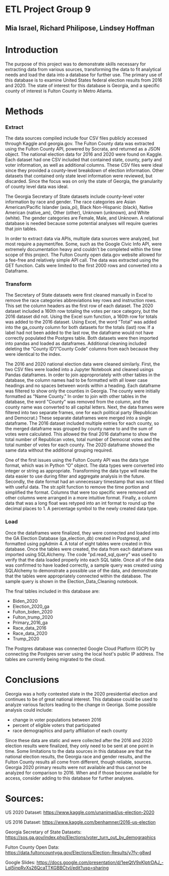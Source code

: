 # ETL Project Group 9
## Mia Israel, Richard Philipose, Lindsey Hoffman

# Introduction
The purpose of this project was to demonstrate skills necessary for extracting data from various sources, transforming the data to fit analytical needs and load the data into a database for further use.  The primary use of this database is to examine United States federal election results from 2016 and 2020. The state of interest for this database is Georgia, and a specific county of interest is Fulton County in Metro Atlanta. 

# Methods

### Extract

The data sources compiled include four CSV files publicly accessed through Kaggle and georgia.gov. The Fulton County data was extracted using the Fulton County API, powered by Socrata, and returned as a JSON object. The national election data for 2016 and 2020 were found on Kaggle.  Each dataset had one CSV included that contained state, county, party and voter information, as well as additional columns.  These CSV files were ideal since they provided a county-level breakdown of election information. Other datasets that contained only state level information were reviewed, but discarded.  Since the focus was on only the state of Georgia, the granularity of county level data was ideal.

The Georgia Secretary of State datasets include county-level voter information by race and gender. The race categories are Asian American/Pacific Islander (asia_pi), Black Non-Hispanic (black), Native American (native_am), Other (other), Unknown (unknown), and White (white). The gender categories are Female, Male, and Unknown. A relational database is needed because some potential analyses will require queries that join tables. 

In order to extract data via APIs, multiple data sources were analyzed, but most require a payment/fee.  Some, such as the Google Civic Info API, were extremely documentation heavy and couldn't be completed within the time scope of this project. The Fulton County open data.gov website allowed for a fee-free and relatively simple API call.  The data was extracted using the GET function. Calls were limited to the first 2000 rows and converted into a Dataframe.

### Transform

The Secretary of State datasets were first cleaned manually in Excel to remove the race categories abbreviations key rows and instruction rows. This set the column headers as the first row of each dataset. The 2020 dataset included a 160th row totaling the votes per race category, but the 2016 dataset did not. Using the Excel sum function, a 160th row for totals was added to the 2016 dataset. Using Excel, the word "Total" was added into the ga_county column for both datasets for the totals (last) row.  If a label had not been added to the last row, the dataframe would not have correctly populated the Postgres table. Both datasets were then imported into pandas and loaded as dataframes. Additional cleaning included deleting the “County ID”/”County Code” columns from each because they were identical to the index.

The 2016 and 2020 national election data were cleaned similarly.  First, the two CSV files were loaded into a Jupyter Notebook and cleaned usings Pandas dataframes.  In order to join approproriately with other tables in the database, the column names had to be formatted with all lower case headings and no spaces between words within a heading.  Each dataframe was filtered to show only the counties in Georgia.  The county were initially formatted as "Name County."  In order to join with other tables in the database, the word "County" was removed from the column, and the county name was converted to all capital letters.  Next, the data frames were filtered into two separate frames, one for each political party (Republican and Democrat.)  These separate dataframes were merged into a single dataframe.  The 2016 dataset included multiple entries for each county, so the merged dataframe was grouped by county name to and the sum of votes were calculated.  This allowed the final 2016 dataframe to show the total number of Republican votes, total number of Democrat votes and the total number of votes for each county.  The 2020 dataframe showed the same data without the additional grouping required.

One of the first issues using the Fulton County API was the data type format, which was in Python “O” object. The data types were converted into integer or string as appropriate. Transforming the data type will make the data easier to use during filter and aggregate analysis in the future. Secondly, the date format had an unnecessary timestamp that was not filled with useful data. The str.split function to remove the time portion and simplified the format. Columns that were too specific were removed and other columns were arranged in a more intuitive format. Finally, a column data that was a long float was retyped into an int format to round up the decimal places to 1. A percentage symbol to the newly created data type. 


### Load

Once the dataframes were finalized, they were connected and loaded into the GA Election Database (ga_election_db) created in Postgresql, and formatted using pgAdmin 4. A total of eight tables were created in this database. Once the tables were created, the data from each dataframe was imported using SQLAlchemy.  The code "pd.read_sql_query" was used to verify that the data loaded properly into each SQL table.  Once all of the data was confirmed to have loaded correctly, a sample query was created using SQLAlchemy to demonstrate a possible use of the data, and demonstrate that the tables were appropriately connected within the database.  The sample query is shown in the Election_Data_Cleaning notebook.

The final tables included in this database are:

* Biden_2020
* Election_2020_ga
* Fulton_biden_2020
* Fulton_trump_2020
* Primary_2016_ga
* Race_data_2016
* Race_data_2020
* Trump_2020

The Postgres database was connected Google Cloud Platform (GCP) by connecting the Postgres server using the local host's public IP address. The tables are currently being migrated to the cloud.

# Conclusions

Georgia was a hotly contested state in the 2020 presidential election and continues to be of great national interest.  This database could be used to analyze various factors leading to the change in Georiga.  Some possible analysis could include:

* change in voter populations between 2016
* percent of eligible voters that participated
* race demographics and party affiliation of each county

Since these data are static and were collected after the 2016 and 2020 election results were finalized, they only need to be sent at one point in time. Some limitations to the data sources in this database are that the national election results, the Georgia race and gender results, and the Fulton County results all come from different, though reliable, sources. Georgia 2020 primary results were not available and thus cannot be analyzed for comparison to 2016. When and if those become available for access, consider adding to this database for further analyses. 



# Sources:

US 2020 Dataset: https://www.kaggle.com/unanimad/us-election-2020

US 2016 Dataset: https://www.kaggle.com/benhamner/2016-us-election

Georgia Secretary of State Datasets: https://sos.ga.gov/index.php/Elections/voter_turn_out_by_demographics

Fulton County Open Data: https://data.fultoncountyga.gov/Elections/Election-Results/y7fy-g8wd

Google Slides: https://docs.google.com/presentation/d/1eeQtV9xKlptrDAJ_-LqI5jnpRvXs26QcaTTKGBBCtvI/edit?usp=sharing

